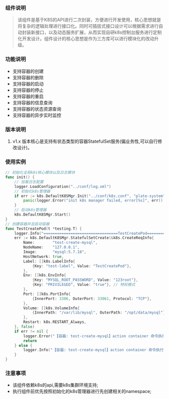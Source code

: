 ### 组件说明

> 该组件是基于K8S的API进行二次封装，方便进行开发使用，核心思想就是将复杂的逻辑处理进行接口化。同时可插拔式接口设计可以根据需求进行自动封装新接口，以及动态服务扩展，从而实现自研k8s控制台服务进行定制化开发设计。组件设计的核心思想是作为三方库可以进行模块化的改动升级。

### 功能说明

*   支持容器的创建
*   支持容器的删除
*   支持容器的启动
*   支持容器的停止
*   支持容器的重启
*   支持容器的信息查询
*   支持容器的状态资源查询
*   支持容器的异步实时监控

### 版本说明

1.  v1.x 版本核心是支持有状态类型的容器StatefulSet服务(偏业务性,可以自行修改设计)。

### 使用实例

```go
// 初始化全局k8s核心模块以及日志模块
func init() {
	// 加载日志配置
	logger.LoadConfiguration("../conf/log.xml")
	// 初始化k8s管理器
	if err := k8s.DefaultK8SMgr.Init("../conf/k8s.conf", "plate-system", "plate-app"); err != nil {
		panic(logger.Error("init k8s manager failed, error[%s]", err))
	}
	// 启动k8s管理器
	k8s.DefaultK8SMgr.Start()
}
// 创建容器并且启动容器
func TestCreatePod(t *testing.T) {
	logger.Info("=================================TestCreatePod=================================")
	err := k8s.DefaultK8SMgr.StatefulSetCreate(&k8s.CreateReqInfo{
		Name:        "test-create-mysql",
		NodeName:    "127.0.0.1",
		Image:       "mysql:5.7.18",
		HostNetwork: true,
		Label: []k8s.LabelInfo{
			{Key: "test-label", Value: "TestCreatePod"},
		},
		Env: []k8s.EnvInfo{
			{Key: "MYSQL_ROOT_PASSWORD", Value: "123root"},
			{Key: "PRIVILEGED", Value: "true"}, // 特权模式
		},
		Port: []k8s.PortInfo{
			{InnerPort: 3306, OuterPort: 33061, Protocol: "TCP"},
		},
		Volume: []k8s.VolumeInfo{
			{InnerPath: "/var/lib/mysql", OuterPath: "/opt/data/mysql"},
		},
		Restart: k8s.RESTART_Always,
	}, false)
	if err != nil {
		logger.Error("【容器: test-create-mysql】action container 命令执行TestCreatePod失败, error[%s]", err)
		return
	} else {
		logger.Info("【容器: test-create-mysql】action container 命令执行TestCreatePod成功")
	}
}


```

### 注意事项
*   该组件依赖k8s的api,需要k8s集群环境支持;
*   执行组件前优先按照初始化的k8s管理器进行先创建相关的namespace;
